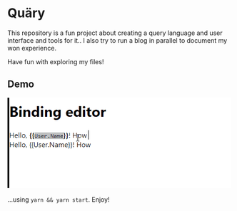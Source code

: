 # Quäry

This repository is a fun project about creating a query language and user interface and tools for it..
I also try to run a blog in parallel to document my won experience.

Have fun with exploring my files!


## Demo

![](editor.gif)

...using `yarn && yarn start`. Enjoy!
